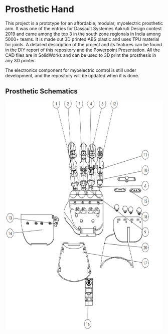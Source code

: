 # Prosthetic Hand

This project is a prototype for an affordable, modular, myoelectric prosthetic arm. It was one of the entries for Dassault Systemes Aakruti Design contest 2019 and came among the top 3 in the south zone regionals in India among 5000+ teams. It is made out 3D printed ABS plastic and uses TPU material for joints. A detailed description of the project and its features can be found in the DIY report of this repository and the Powerpoint Presentation. All the CAD files are in SolidWorks and can be used to 3D print the prosthesis in any 3D printer.

The electronics component for myoelectric control is still under development, and the repository will be updated when it is done.

## Prosthetic Schematics

![Prosthetic Hand Schematic](https://github.com/AshutoshPandey123456/ProstheticHand/blob/master/Aakruti1.png)


